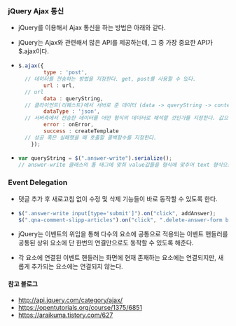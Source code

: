### jQuery Ajax 통신

-  jQuery를 이용해서 Ajax 통신을 하는 방법은 아래와 같다.

- jQuery는 Ajax와 관련해서 많은 API를 제공하는데, 그 중 가장 중요한 API가 $.ajax이다.

- ```javascript
  $.ajax({
          type : 'post',
    // 데이터를 전송하는 방법을 지정한다. get, post를 사용할 수 있다.
          url : url,
    // url
          data : queryString,
    // 클라이언트(리퀘스트)에서 서버로 준 데이터 (data -> queryString -> contents="타이핑 값")
          dataType : 'json',
    // 서버측에서 전송한 데이터를 어떤 형식의 데이터로 해석할 것인가를 지정한다. 값으로 올 수 있는 것은 xml, json, script, html이다. 형식을 지정하지 않으면 jQuery가 알아서 판단한다.
          error : onError,
          success : createTemplate
    // 성공 혹은 실패했을 때 호출할 콜백함수를 지정한다.
      });
  ```

- ```javascript
  var queryString = $(".answer-write").serialize();
  // answer-write 클래스의 폼 태그에 맞춰 value값들을 형식에 맞추어 text 형식으로 변환해준다.
  ```

### Event Delegation

- 댓글 추가 후 새로고침 없이 수정 및 삭제 기능들이 바로 동작할 수 있도록 한다.

- ```javascript
  $(".answer-write input[type='submit']").on("click", addAnswer);
  $(".qna-comment-slipp-articles").on("click", ".delete-answer-form button[type='submit']", deleteAnswer);
  ```

- jQuery는 이벤트의 위임을 통해 다수의 요소에 공통으로 적용되는 이벤트 핸들러를 공통된 상위 요소에 단 한번의 연결만으로도 동작할 수 있도록 해준다.

- 각 요소에 연결된 이벤트 핸들러는 화면에 현재 존재하는 요소에는 연결되지만, 새롭게 추가되는 요소에는 연결되지 않는다.

#### 참고 블로그

- http://api.jquery.com/category/ajax/
- https://opentutorials.org/course/1375/6851
- https://araikuma.tistory.com/627
